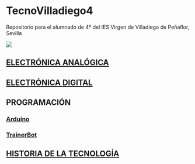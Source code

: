# TecnoVilladiego4
Repositorio para el alumnado de 4º del IES Virgen de Villadiego de Peñaflor, Sevilla

![](imágenes/logo_fondo_transparente200x300.png)


## [ELECTRÓNICA ANALÓGICA](ElecAnalógica/ea.md)

## [ELECTRÓNICA DIGITAL](ElecDigital/ed.md)


## PROGRAMACIÓN
### [Arduino](Arduino/arduino.md)
### [TrainerBot](TrainerBot/tb.md)

## [HISTORIA DE LA TECNOLOGÍA](TecSociedad\TecSoc.md)
